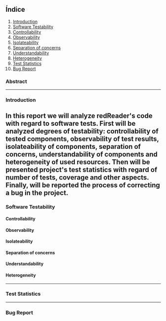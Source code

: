 ## Índice
1. [Introduction](#intro)
2. [Software Testability](#test)
  1. [Controllability](#cont)
  2. [Observability](#obs)
  3. [Isolateability](#isol)
  4. [Separation of concerns](#sep)
  5. [Understandability](#und)
  6. [Heterogeneity](#het)
3. [Test Statistics](#tests)
4. [Bug Report](#bug)


### Abstract

---

### <a name="intro"></a> Introduction

In this report we will analyze redReader's code with regard to software tests. First will be analyzed degrees of testability: controllability of tested components, observability of test results, isolateability of components, separation of concerns, understandability of components and heterogeneity of used resources.
Then will be presented project's test statistics with regard of number of tests, coverage and other aspects.
Finally, will be reported the process of correcting a bug in the project.
---

### <a name="test"></a> Software Testability

#### <a name="cont"></a> Controllability

#### <a name="obs"></a> Observability

#### <a name="isol"></a> Isolateability

#### <a name="sep"></a> Separation of concerns

#### <a name="und"></a> Understandability

#### <a name="het"></a> Heterogeneity

---

### <a name="tests"></a> Test Statistics

---

### <a name="bug"></a> Bug Report

